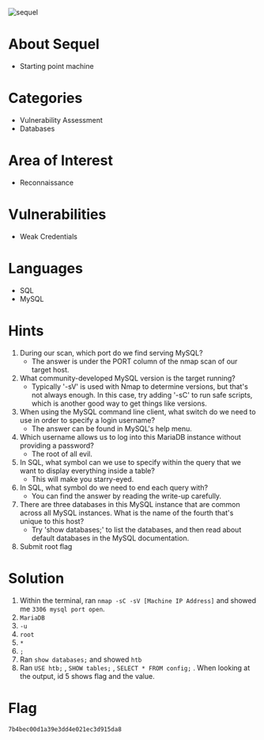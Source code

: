 ![sequel](https://github.com/securepadawan/Hack_The_Box/assets/66234098/0ebfdb75-4829-49d7-9032-19c783ea33db)

# About Sequel

- Starting point machine

# Categories

- Vulnerability Assessment
- Databases

# Area of Interest

- Reconnaissance

# Vulnerabilities

- Weak Credentials

# Languages

- SQL
- MySQL

# Hints

1. During our scan, which port do we find serving MySQL?
    - The answer is under the PORT column of the nmap scan of our target host.
2. What community-developed MySQL version is the target running?
    - Typically '-sV' is used with Nmap to determine versions, but that's not always enough. In this case, try adding '-sC' to run safe scripts, which is another good way to get things like versions.
3. When using the MySQL command line client, what switch do we need to use in order to specify a login username?
    - The answer can be found in MySQL's help menu.
4. Which username allows us to log into this MariaDB instance without providing a password?
    - The root of all evil.
5. In SQL, what symbol can we use to specify within the query that we want to display everything inside a table?
    - This will make you starry-eyed.
6. In SQL, what symbol do we need to end each query with?
    - You can find the answer by reading the write-up carefully.
7. There are three databases in this MySQL instance that are common across all MySQL instances. What is the name of the fourth that's unique to this host?
    - Try 'show databases;' to list the databases, and then read about default databases in the MySQL documentation.
8. Submit root flag

# Solution

1. Within the terminal, ran `nmap -sC -sV [Machine IP Address]` and showed me `3306 mysql port open`.
2. `MariaDB`
3. `-u`
4. `root`
5. `*`
6. `;`
7. Ran `show databases;` and showed `htb`
8. Ran `USE htb;` , `SHOW tables;` , `SELECT * FROM config;` . When looking at the output, id 5 shows flag and the value.

# Flag

`7b4bec00d1a39e3dd4e021ec3d915da8`
